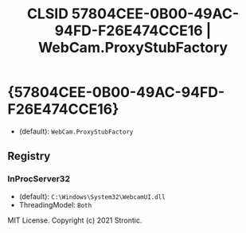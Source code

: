 ﻿---
title: "CLSID 57804CEE-0B00-49AC-94FD-F26E474CCE16 | WebCam.ProxyStubFactory"
excerpt: What is COM-Object CLSID 57804CEE-0B00-49AC-94FD-F26E474CCE16?
---

# {57804CEE-0B00-49AC-94FD-F26E474CCE16}

* (default): `WebCam.ProxyStubFactory`

## Registry


### InProcServer32

* (default): `C:\Windows\System32\WebcamUI.dll`
* ThreadingModel: `Both`

MIT License. Copyright (c) 2021 Strontic.


